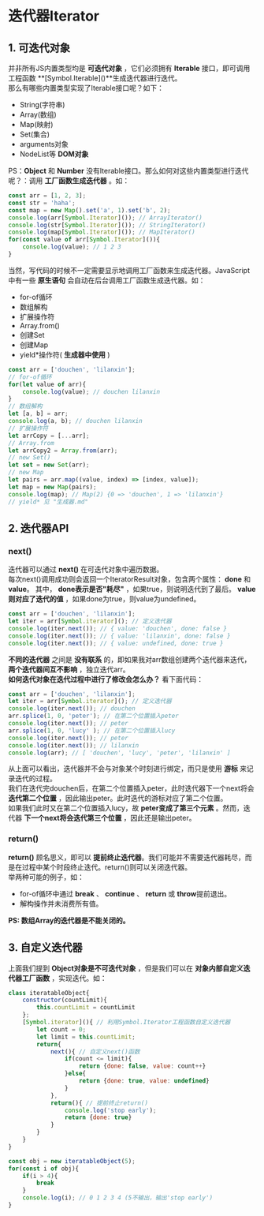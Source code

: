 # 迭代器Iterator
## 1. 可迭代对象
并非所有JS内置类型均是 **可迭代对象** ，它们必须拥有 **Iterable** 接口，即可调用工程函数 **\[Symbol.Iterable\]()**生成迭代器进行迭代。  
那么有哪些内置类型实现了Iterable接口呢？如下：
+ String(字符串)
+ Array(数组)
+ Map(映射)
+ Set(集合)
+ arguments对象
+ NodeList等 **DOM对象**

PS：**Object** 和 **Number** 没有Iterable接口。那么如何对这些内置类型进行迭代呢？：调用 **工厂函数生成迭代器** 。如：
```JavaScript
const arr = [1, 2, 3];
const str = 'haha';
const map = new Map().set('a', 1).set('b', 2);
console.log(arr[Symbol.Iterator]()); // ArrayIterator()
console.log(str[Symbol.Iterator]()); // StringIterator()
console.log(map[Symbol.Iterator]()); // MapIterator()
for(const value of arr[Symbol.Iterator]()){
    console.log(value); // 1 2 3
}
```
当然，写代码的时候不一定需要显示地调用工厂函数来生成迭代器。JavaScript中有一些 **原生语句** 会自动在后台调用工厂函数生成迭代器。如：
+ for-of循环
+ 数组解构
+ 扩展操作符
+ Array.from()
+ 创建Set
+ 创建Map
+ yield*操作符( **生成器中使用** )
```JavaScript
const arr = ['douchen', 'lilanxin'];
// for-of循环
for(let value of arr){
    console.log(value); // douchen lilanxin
}
// 数组解构
let [a, b] = arr;
console.log(a, b); // douchen lilanxin
// 扩展操作符
let arrCopy = [...arr];
// Array.from
let arrCopy2 = Array.from(arr);
// new Set()
let set = new Set(arr);
// new Map
let pairs = arr.map((value, index) => [index, value]);
let map = new Map(pairs);
console.log(map); // Map(2) {0 => 'douchen', 1 => 'lilanxin'}
// yield* 见 "生成器.md"
```
## 2. 迭代器API
### next()
迭代器可以通过 **next()** 在可迭代对象中遍历数据。  
每次next()调用成功则会返回一个IteratorResult对象，包含两个属性： **done** 和 **value**。
其中， **done表示是否"耗尽"** ，如果true，则说明迭代到了最后。 **value则对应了迭代的值** ，如果done为true，则value为undefined。
```JavaScript
const arr = ['douchen', 'lilanxin'];
let iter = arr[Symbol.iterator](); // 定义迭代器
console.log(iter.next()); // { value: 'douchen', done: false }
console.log(iter.next()); // { value: 'lilanxin', done: false }
console.log(iter.next()); // { value: undefined, done: true }  
```
**不同的迭代器** 之间是 **没有联系** 的，即如果我对arr数组创建两个迭代器来迭代， **两个迭代器间互不影响** ，独立迭代arr。  
**如何迭代对象在迭代过程中进行了修改会怎么办？** 看下面代码：
```JavaScript
const arr = ['douchen', 'lilanxin'];
let iter = arr[Symbol.iterator](); // 定义迭代器
console.log(iter.next()); // douchen
arr.splice(1, 0, 'peter'); // 在第二个位置插入peter
console.log(iter.next()); // peter
arr.splice(1, 0, 'lucy' ); // 在第二个位置插入lucy
console.log(iter.next()); // peter
console.log(iter.next()); // lilanxin
console.log(arr); // [ 'douchen', 'lucy', 'peter', 'lilanxin' ]
```
从上面可以看出，迭代器并不会与对象某个时刻进行绑定，而只是使用 **游标** 来记录迭代的过程。  
我们在迭代完douchen后，在第二个位置插入peter，此时迭代器下一个next将会 **迭代第二个位置** ，因此输出peter。此时迭代的游标对应了第二个位置。  
如果我们此时又在第二个位置插入lucy，故 **peter变成了第三个元素** 。然而，迭代器 **下一个next将会迭代第三个位置** ，因此还是输出peter。
### return()
**return()** 顾名思义，即可以 **提前终止迭代器**。我们可能并不需要迭代器耗尽，而是在过程中某个时段终止迭代。return()则可以关闭迭代器。  
举两种可能的例子，如：
+ for-of循环中通过 **break** 、 **continue** 、 **return** 或 **throw**提前退出。
+ 解构操作并未消费所有值。

**PS: 数组Array的迭代器是不能关闭的。**
## 3. 自定义迭代器
上面我们提到 **Object对象是不可迭代对象** ，但是我们可以在 **对象内部自定义迭代器工厂函数** ，实现迭代。如：
```JavaScript
class iteratableObject{
    constructor(countLimit){
        this.countLimit = countLimit
    };
    [Symbol.iterator](){ // 利用Symbol.Iterator工程函数自定义迭代器
        let count = 0;
        let limit = this.countLimit;
        return{
            next(){ // 自定义next()函数
                if(count <= limit){
                    return {done: false, value: count++}
                }else{
                    return {done: true, value: undefined}
                }
            },
            return(){ // 提前终止return()
                console.log('stop early');
                return {done: true}
            }
        }
    }
}

const obj = new iteratableObject(5);
for(const i of obj){
    if(i > 4){
        break
    }
    console.log(i); // 0 1 2 3 4 (5不输出，输出'stop early')
}
```

